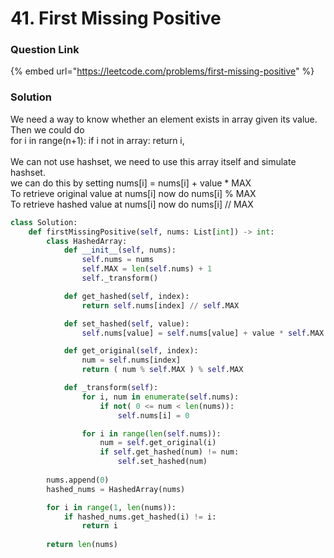 # 41. First Missing Positive

### Question Link

{% embed url="https://leetcode.com/problems/first-missing-positive" %}

### Solution

We need a way to know whether an element exists in array given its value. Then we could do \
for i in range(n+1): if i not in array: return i, \
\
We can not use hashset, we need to use this array itself and simulate hashset.\
we can do this by setting nums\[i] = nums\[i] + value \* MAX\
To retrieve original value at nums\[i] now do nums\[i] % MAX\
To retrieve hashed value at nums\[i] now do nums\[i] // MAX

```python
class Solution:
    def firstMissingPositive(self, nums: List[int]) -> int:
        class HashedArray:
            def __init__(self, nums):
                self.nums = nums
                self.MAX = len(self.nums) + 1
                self._transform()

            def get_hashed(self, index):
                return self.nums[index] // self.MAX

            def set_hashed(self, value):
                self.nums[value] = self.nums[value] + value * self.MAX                

            def get_original(self, index):
                num = self.nums[index]
                return ( num % self.MAX ) % self.MAX

            def _transform(self):
                for i, num in enumerate(self.nums):
                    if not( 0 <= num < len(nums)):
                        self.nums[i] = 0

                for i in range(len(self.nums)):
                    num = self.get_original(i)
                    if self.get_hashed(num) != num:
                        self.set_hashed(num)
        
        nums.append(0)
        hashed_nums = HashedArray(nums)

        for i in range(1, len(nums)):
            if hashed_nums.get_hashed(i) != i:
                return i
        
        return len(nums)
```
